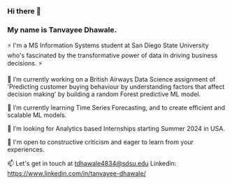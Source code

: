 ### Hi there 👋
### My name is Tanvayee Dhawale. 
  ⚡ I'm a MS Information Systems student at San Diego State University who's fascinated by the transformative power of data in driving business decisions. ⚡
  
  🔭 I’m currently working on a British Airways Data Science assignment of 'Predicting customer buying behaviour by understanding factors that affect decision making'    by building a random Forest predictive ML model.
  
  🌱 I’m currently learning Time Series Forecasting, and to create efficient and scalable ML models.  
  
  👯 I’m looking for Analytics based Internships starting Summer 2024 in USA. 
  
  💬 I'm open to constructive criticism and eager to learn from your experiences.  
  
  📫 Let's get in touch at tdhawale4834@sdsu.edu 
      Linkedin: https://www.linkedin.com/in/tanvayee-dhawale/
<!--
**TanvayeeDhawale/TanvayeeDhawale** is a ✨ _special_ ✨ repository because its `README.md` (this file) appears on your GitHub profile.

Here are some ideas to get you started:

- 🔭 I’m currently working on ...
- 🌱 I’m currently learning ...
- 👯 I’m looking to collaborate on ...
- 🤔 I’m looking for help with ...
- 💬 Ask me about ...
- 📫 How to reach me: ...
- 😄 Pronouns: ...
- ⚡ Fun fact: ...
-->
